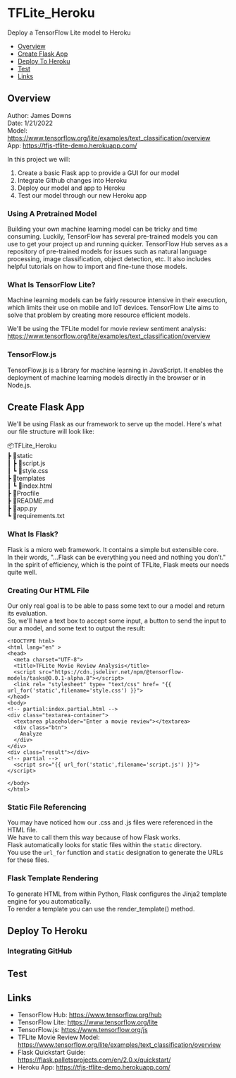 # TFLite_Heroku
Deploy a TensorFlow Lite model to Heroku

- [Overview](#overview)
- [Create Flask App](#create-flask-app)
- [Deploy To Heroku](#deploy-to-heroku)
- [Test](#test)
- [Links](#links)

## Overview
Author: James Downs  
Date: 1/21/2022  
Model: https://www.tensorflow.org/lite/examples/text_classification/overview  
App: https://tfjs-tflite-demo.herokuapp.com/  

In this project we will:
1) Create a basic Flask app to provide a GUI for our model
2) Integrate Github changes into Heroku
3) Deploy our model and app to Heroku
4) Test our model through our new Heroku app

### Using A Pretrained Model
Building your own machine learning model can be tricky and time consuming. Luckily, TensorFlow has several pre-trained models you can use to get your project up and running quicker.
TensorFlow Hub serves as a repository of pre-trained models for issues such as natural language processing, image classification, object detection, etc. 
It also includes helpful tutorials on how to import and fine-tune those models.

### What Is TensorFlow Lite?
Machine learning models can be fairly resource intensive in their execution, which limits their use on mobile and IoT devices. TensorFlow Lite aims to solve that problem by creating more resource efficient models.

We'll be using the TFLite model for movie review sentiment analysis:  
https://www.tensorflow.org/lite/examples/text_classification/overview

### TensorFlow.js
TensorFlow.js is a library for machine learning in JavaScript. It enables the deployment of machine learning models directly in the browser or in Node.js.

## Create Flask App
We'll be using Flask as our framework to serve up the model. Here's what our file structure will look like:

📦TFLite_Heroku  
 ┣ 📂static  
 ┃ ┣ 📜script.js  
 ┃ ┗ 📜style.css  
 ┣ 📂templates  
 ┃ ┗ 📜index.html  
 ┣ 📜Procfile  
 ┣ 📜README.md  
 ┣ 📜app.py  
 ┗ 📜requirements.txt  

### What Is Flask?
Flask is a micro web framework. It contains a simple but extensible core.  
In their words, "...Flask can be everything you need and nothing you don’t."  
In the spirit of efficiency, which is the point of TFLite, Flask meets our needs quite well.

### Creating Our HTML File
Our only real goal is to be able to pass some text to our a model and return its evaluation.  
So, we'll have a text box to accept some input, a button to send the input to our a model, and some text to output the result:  
```
<!DOCTYPE html>
<html lang="en" >
<head>
  <meta charset="UTF-8">
  <title>TFLite Movie Review Analysis</title>
  <script src="https://cdn.jsdelivr.net/npm/@tensorflow-models/tasks@0.0.1-alpha.8"></script>
  <link rel= "stylesheet" type= "text/css" href= "{{ url_for('static',filename='style.css') }}">
</head>
<body>
<!-- partial:index.partial.html -->
<div class="textarea-container">
  <textarea placeholder="Enter a movie review"></textarea>
  <div class="btn">
    Analyze
  </div>
</div>
<div class="result"></div>
<!-- partial -->
  <script src="{{ url_for('static',filename='script.js') }}"> </script>

</body>
</html>
```

### Static File Referencing
You may have noticed how our .css and .js files were referenced in the HTML file.  
We have to call them this way because of how Flask works.  
Flask automatically looks for static files within the `static` directory.  
You use the `url_for` function and `static` designation to generate the URLs for these files.  

### Flask Template Rendering
To generate HTML from within Python, Flask configures the Jinja2 template engine for you automatically.  
To render a template you can use the render_template() method.  

## Deploy To Heroku

### Integrating GitHub

## Test

## Links
- TensorFlow Hub: https://www.tensorflow.org/hub
- TensorFlow Lite: https://www.tensorflow.org/lite
- TensorFlow.js: https://www.tensorflow.org/js
- TFLite Movie Review Model: https://www.tensorflow.org/lite/examples/text_classification/overview
- Flask Quickstart Guide: https://flask.palletsprojects.com/en/2.0.x/quickstart/
- Heroku App: https://tfjs-tflite-demo.herokuapp.com/
